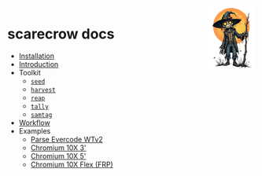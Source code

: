 <img style="float:right;width:100px;" src="../img/scarecrow.png" alt="scarecrow"/>

# scarecrow docs
* [Installation](installation.md)
* [Introduction](introduction.md)
* Toolkit
    * [`seed`](toolkit_seed.md)
    * [`harvest`](toolkit_harvest.md)
    * [`reap`](toolkit_reap.md)
    * [`tally`](toolkit_tally.md)
    * [`samtag`](toolkit_samtag.md)
* [Workflow](workflow.md)
* Examples
    * [Parse Evercode WTv2](example_evercode.md)
    * [Chromium 10X 3'](example_10X3p.md)
    * [Chromium 10X 5'](example_10X5p.md)
    * [Chromium 10X Flex (FRP)](example_10Xflex.md)